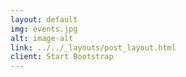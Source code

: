 ```yaml
---
layout: default
img: events.jpg
alt: image-alt
link: ../../_layouts/post_layout.html
client: Start Bootstrap
---
```

